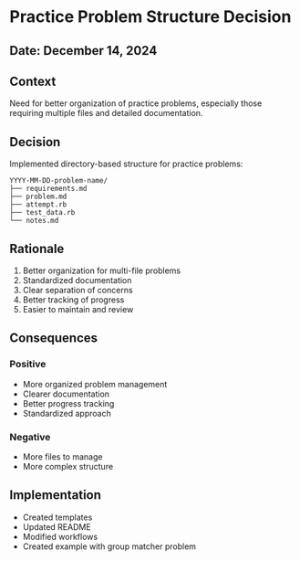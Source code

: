 # Practice Problem Structure Decision

## Date: December 14, 2024

## Context
Need for better organization of practice problems, especially those requiring multiple files and detailed documentation.

## Decision
Implemented directory-based structure for practice problems:
```
YYYY-MM-DD-problem-name/
├── requirements.md
├── problem.md
├── attempt.rb
├── test_data.rb
└── notes.md
```

## Rationale
1. Better organization for multi-file problems
2. Standardized documentation
3. Clear separation of concerns
4. Better tracking of progress
5. Easier to maintain and review

## Consequences
### Positive
- More organized problem management
- Clearer documentation
- Better progress tracking
- Standardized approach

### Negative
- More files to manage
- More complex structure

## Implementation
- Created templates
- Updated README
- Modified workflows
- Created example with group matcher problem